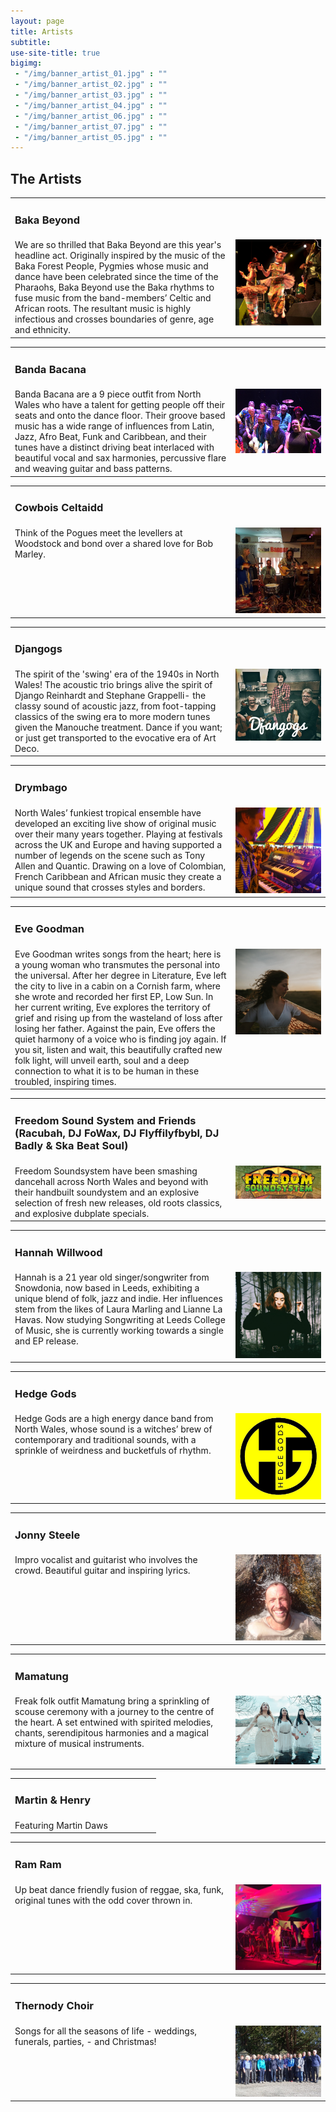 ```yaml
---
layout: page
title: Artists
subtitle: 
use-site-title: true
bigimg:
 - "/img/banner_artist_01.jpg" : ""
 - "/img/banner_artist_02.jpg" : ""
 - "/img/banner_artist_03.jpg" : ""
 - "/img/banner_artist_04.jpg" : ""
 - "/img/banner_artist_06.jpg" : ""
 - "/img/banner_artist_07.jpg" : ""
 - "/img/banner_artist_05.jpg" : ""
---
```


## The Artists

<table>
<tbody>
<tr valign="top">
<td width="70%">
<h3>
Baka Beyond
</h3>
</td>
</tr>
<tr valign="top">
<td>
We are so thrilled that Baka Beyond are this year's headline act. Originally inspired by the music of the Baka Forest People, Pygmies whose music and dance have been celebrated since the time of the Pharaohs, Baka Beyond use the Baka rhythms to fuse music from the band-members’ Celtic and African roots. The resultant music is highly infectious and crosses boundaries of genre, age and ethnicity.  
</td>
<td>  <img src="/img/artist_BakaBeyond.jpg" alt="">  </td>
</tr>
</tbody>
</table>

<table>
<tbody>
<tr valign="top">
<td width="70%">
<h3>
Banda Bacana
</h3>
</td>
</tr>
<tr valign="top">
<td>
Banda Bacana are a 9 piece outfit from North Wales who have a talent for getting people off their seats and onto the dance floor. Their groove based music has a wide range of influences from Latin, Jazz, Afro Beat, Funk and Caribbean, and their tunes have a distinct driving beat interlaced with beautiful vocal and sax harmonies, percussive flare and weaving guitar and bass patterns.  
</td>
<td>  <img src="/img/artist_bandaBacana.jpeg" alt="">  </td>
</tr>
</tbody>
</table>

<table>
<tbody>
<tr valign="top">
<td width="70%">
<h3>
Cowbois Celtaidd
</h3>
</td>
</tr>
<tr valign="top">
<td>
Think of the Pogues meet the levellers at Woodstock and bond over a shared love for Bob Marley.  
</td>
<td>  <img src="/img/artist_celticCowboys.jpeg" alt="">  </td>
</tr>
</tbody>
</table>

<table>
<tbody>
<tr valign="top">
<td width="70%">
<h3>
Djangogs
</h3>
</td>
</tr>
<tr valign="top">
<td>
The spirit of the 'swing' era of the 1940s in North Wales!  The acoustic trio brings alive the spirit of Django Reinhardt and Stephane Grappelli- the classy sound of acoustic jazz, from foot-tapping classics of the swing era to more modern tunes given the Manouche treatment. Dance if you want; or just get transported to the evocative era of Art Deco.  
</td>
<td>  <img src="/img/artist_djangogs.jpg" alt="">  </td>
</tr>
</tbody>
</table>

<table>
<tbody>
<tr valign="top">
<td width="70%">
<h3>
Drymbago
</h3>
</td>
</tr>
<tr valign="top">
<td>
North Wales’ funkiest tropical ensemble have developed an exciting live show of original music over their many years together. Playing at festivals across the UK and Europe and having supported a number of legends on the scene such as Tony Allen and Quantic. Drawing on a love of Colombian, French Caribbean and African music they create a unique sound that crosses styles and borders.  
</td>
<td>  <img src="/img/artist_drymbago.jpg" alt="">  </td>
</tr>
</tbody>
</table>

<table>
<tbody>
<tr valign="top">
<td width="70%">
<h3>
Eve Goodman
</h3>
</td>
</tr>
<tr valign="top">
<td>
Eve Goodman writes songs from the heart; here is a young woman who transmutes the personal into the universal. After her degree in Literature, Eve left the city to live in a cabin on a Cornish farm, where she wrote and recorded her first EP, Low Sun. In her current writing, Eve explores the territory of grief and rising up from the wasteland of loss after losing her father. Against the pain, Eve offers the quiet harmony of a voice who is finding joy again. If you sit, listen and wait, this beautifully crafted new folk light, will unveil earth, soul and a deep connection to what it is to be human in these troubled, inspiring times.  
</td>
<td>  <img src="/img/artist_goodman.jpg" alt="">  </td>
</tr>
</tbody>
</table>

<table>
<tbody>
<tr valign="top">
<td width="70%">
<h3>
Freedom Sound System and Friends (Racubah, DJ FoWax, DJ Flyffilyfbybl, DJ Badly & Ska Beat Soul)
</h3>
</td>
</tr>
<tr valign="top">
<td>
Freedom Soundsystem have been smashing dancehall across North Wales and beyond with their handbuilt soundystem and an explosive selection of fresh new releases, old roots classics, and explosive dubplate specials.   
</td>
<td>  <img src="/img/artist_fss.jpg" alt="">  </td>
</tr>
</tbody>
</table>

<table>
<tbody>
<tr valign="top">
<td width="70%">
<h3>
Hannah Willwood
</h3>
</td>
</tr>
<tr valign="top">
<td>
 Hannah is a 21 year old singer/songwriter from Snowdonia, now based in Leeds, exhibiting a unique blend of folk, jazz and indie. Her influences stem from the likes of Laura Marling and Lianne La Havas. Now studying Songwriting at Leeds College of Music, she is currently working towards a single and EP release.  
</td>
<td>  <img src="/img/artist_Willwood.jpg" alt="">  </td>
</tr>
</tbody>
</table>

<table>
<tbody>
<tr valign="top">
<td width="70%">
<h3>
Hedge Gods
</h3>
</td>
</tr>
<tr valign="top">
<td>
Hedge Gods are a high energy dance band from North Wales, whose sound is a witches’ brew of contemporary and traditional sounds, with a sprinkle of weirdness and bucketfuls of rhythm.  
</td>
<td>  <img src="/img/artist_hedge_Gods.jpg" alt="">  </td>
</tr>
</tbody>
</table>

<table>
<tbody>
<tr valign="top">
<td width="70%">
<h3>
Jonny Steele
</h3>
</td>
</tr>
<tr valign="top">
<td>
Impro vocalist and guitarist who involves the crowd. Beautiful guitar and inspiring lyrics.  
</td>
<td>  <img src="/img/artist_steele.jpg" alt="">  </td>
</tr>
</tbody>
</table>

<table>
<tbody>
<tr valign="top">
<td width="70%">
<h3>
Mamatung
</h3>
</td>
</tr>
<tr valign="top">
<td>
 Freak folk outfit Mamatung bring a sprinkling of scouse ceremony with a journey to the centre of the heart. A set entwined with spirited melodies, chants, serendipitous harmonies and a magical mixture of musical instruments.  
</td>
<td>  <img src="/img/artist_mamaTung.jpg" alt="">  </td>
</tr>
</tbody>
</table>

<table>
<tbody>
<tr valign="top">
<td width="70%">
<h3>
Martin & Henry
</h3>
</td>
</tr>
<tr valign="top">
<td>
Featuring Martin Daws
</td>
<td>  </td>
</tr>
</tbody>
</table>

<table>
<tbody>
<tr valign="top">
<td width="70%">
<h3>
Ram Ram
</h3>
</td>
</tr>
<tr valign="top">
<td>
Up beat dance friendly fusion of reggae, ska, funk, original tunes with the odd cover thrown in.  
</td>
<td>  <img src="/img/artist_ramram.jpg" alt="">  </td>
</tr>
</tbody>
</table>

<table>
<tbody>
<tr valign="top">
<td width="70%">
<h3>
Thernody Choir
</h3>
</td>
</tr>
<tr valign="top">
<td>
Songs for all the seasons of life - weddings, funerals, parties, - and Christmas!    
</td>
<td>  <img src="/img/artist_thernody.jpg" alt="">  </td>
</tr>
</tbody>
</table>


